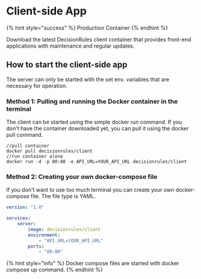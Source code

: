 # Client-side App

{% hint style="success" %}
Production Container
{% endhint %}

Download the latest DecisionRules client container that provides front-end applications with maintenance and regular updates.

## How to start the client-side app

The server can only be started with the set env. variables that are necessary for operation.

### Method 1: Pulling and running the Docker container in the terminal

The client can be started using the simple docker run command. If you don't have the container downloaded yet, you can pull it using the docker pull command.

```
//pull container
docker pull decisionrules/client
//run container alone
docker run -d -p 80:80 -e API_URL=YOUR_API_URL decisionrules/client
```

### Method 2: Creating your own docker-compose file

If you don't want to use too much terminal you can create your own docker-compose file. The file type is YAML.

```yaml
version: "1.0"

services:
    server:
        image: decisionrules/client
        environment:
            - "API_URL=YOUR_API_URL"
        ports:
            - "80:80"
```

{% hint style="info" %}
Docker compose files are started with docker compose up command.
{% endhint %}
